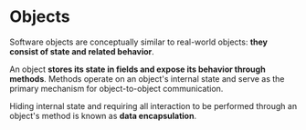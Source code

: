# Objects

Software objects are conceptually similar to real-world objects: __they consist of state and related behavior__.

An object __stores its state in fields and expose its behavior through methods__. Methods operate on an object's internal state and serve as the primary mechanism for object-to-object communication.

Hiding internal state and requiring all interaction to be performed through an object's method is known as __data encapsulation__.
